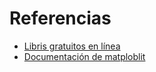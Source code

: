# Referencias

* [Libris gratuitos en línea](https://pythonbooks.revolunet.com/)
* [Documentación de matploblit](https://matplotlib.org/)

